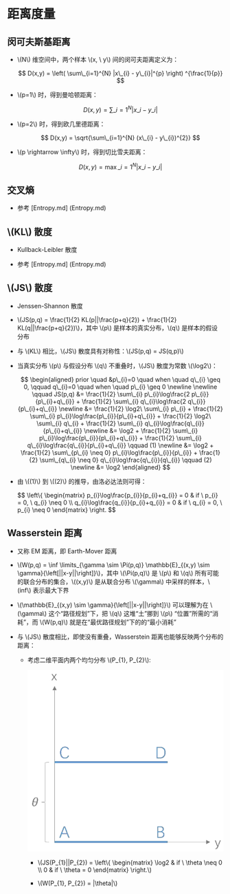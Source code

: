 <script type="text/javascript" src="http://cdn.mathjax.org/mathjax/latest/MathJax.js?config=default"></script>

# 距离度量

## 闵可夫斯基距离

- \\(N\\) 维空间中，两个样本 \\(x, \ y\\) 间的闵可夫距离定义为：

	$$ D(x,y) = \left( \sum\_{i=1}^{N} |x\_{i} - y\_{i}|^{p} \right) ^{\frac{1}{p}} $$

- \\(p=1\\) 时，得到曼哈顿距离：

	$$ D(x,y) = \sum\_{i=1}^{N} |x\_{i} - y\_{i}| $$

- \\(p=2\\) 时，得到欧几里德距离：

	$$ D(x,y) = \sqrt{\sum\_{i=1}^{N} (x\_{i} - y\_{i})^{2}} $$

- \\(p \rightarrow \infty\\) 时，得到切比雪夫距离：

	$$ D(x,y) = \max\_{i=1}^{N} |x\_{i} - y\_{i}| $$

## 交叉熵

- 参考 [Entropy.md] (Entropy.md)

## \\(KL\\) 散度

- Kullback-Leibler 散度

- 参考 [Entropy.md] (Entropy.md)

## \\(JS\\) 散度

- Jenssen-Shannon 散度

- \\(JS(p,q) = \frac{1}{2} KL(p||\frac{p+q}{2}) + \frac{1}{2} KL(q||\frac{p+q}{2})\\)，其中 \\(p\\) 是样本的真实分布，\\(q\\) 是样本的假设分布

- 与 \\(KL\\) 相比，\\(JS\\) 散度具有对称性：\\(JS(p,q) = JS(q,p)\\)

- 当真实分布 \\(p\\) 与假设分布 \\(q\\) 不重叠时，\\(JS\\) 散度为常数 \\(\log2\\)：

	$$
	\begin{aligned}
	prior \quad &p\_{i}=0 \quad when \quad q\_{i} \geq 0, \qquad q\_{i}=0 \quad when \quad p\_{i} \geq 0 \newline \newline
	\qquad JS(p,q) &= \frac{1}{2} \sum\_{i} p\_{i}\log\frac{2 p\_{i}}{p\_{i}+q\_{i}} + \frac{1}{2} \sum\_{i} q\_{i}\log\frac{2 q\_{i}}{p\_{i}+q\_{i}} \newline
	&= \frac{1}{2} \log2\ \sum\_{i} p\_{i} + \frac{1}{2} \sum\_{i} p\_{i}\log\frac{p\_{i}}{p\_{i}+q\_{i}} + \frac{1}{2} \log2\ \sum\_{i} q\_{i} + \frac{1}{2} \sum\_{i} q\_{i}\log\frac{q\_{i}}{p\_{i}+q\_{i}} \newline
	&= \log2 + \frac{1}{2} \sum\_{i} p\_{i}\log\frac{p\_{i}}{p\_{i}+q\_{i}} + \frac{1}{2} \sum\_{i} q\_{i}\log\frac{q\_{i}}{p\_{i}+q\_{i}} \qquad (1) \newline
	&= \log2 + \frac{1}{2} \sum\_{p\_{i} \neq 0} p\_{i}\log\frac{p\_{i}}{p\_{i}} + \frac{1}{2} \sum\_{q\_{i} \neq 0} q\_{i}\log\frac{q\_{i}}{q\_{i}} \qquad (2) \newline
	&= \log2
	\end{aligned}
	$$

- 由 \\((1)\\) 到 \\((2)\\) 的推导，由洛必达法则可得：

	$$
	\\left\\{ \begin{matrix} p\_{i}\log\frac{p\_{i}}{p\_{i}+q\_{i}} = 0 & if \ p\_{i} = 0, \ q\_{i} \neq 0 \\\\ q\_{i}\log\frac{q\_{i}}{p\_{i}+q\_{i}} = 0 & if \ q\_{i} = 0, \ p\_{i} \neq 0 \end{matrix} \\right\.
	$$

## Wasserstein 距离

- 又称 EM 距离，即 Earth-Mover 距离

- \\(W(p,q) = \inf \limits\_{\gamma \sim \Pi(p,q)} \mathbb{E}\_{(x,y) \sim \gamma}{\left[||x-y||\right]}\\)，其中 \\(\Pi(p,q)\\) 是 \\(p\\) 和 \\(q\\) 所有可能的联合分布的集合，\\((x,y)\\) 是从联合分布 \\(\gamma\\) 中采样的样本，\\(inf\\) 表示最大下界

- \\(\mathbb{E}\_{(x,y) \sim \gamma}{\left[||x-y||\right]}\\) 可以理解为在 \\(\gamma\\) 这个“路径规划”下，把 \\(q\\) 这堆“土”挪到 \\(p\\) “位置”所需的“消耗”，而 \\(W(p,q)\\) 就是在“最优路径规划”下的的“最小消耗”

- 与 \\(JS\\) 散度相比，即使没有重叠，Wasserstein 距离也能够反映两个分布的距离：

	- 考虑二维平面内两个均匀分布 \\(P\_{1}, P\_{2}\\):

		![img](images/wasserstein.png)
		
		- \\(JS(P\_{1}||P\_{2}) = \\left\\{ \begin{matrix} \log2 & if \ \theta \neq 0 \\\\ 0 & if \ \theta = 0 \end{matrix} \\right\.\\)

		- \\(W(P\_{1}, P\_{2}) = |\theta|\\)